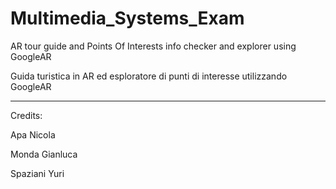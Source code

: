 # Multimedia_Systems_Exam
AR tour guide and Points Of Interests info checker and explorer using GoogleAR

Guida turistica in AR ed esploratore di punti di interesse utilizzando GoogleAR

-----------


Credits: 

Apa Nicola

Monda Gianluca

Spaziani Yuri
